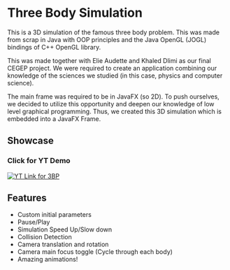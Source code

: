 # Three Body Simulation

This is a 3D simulation of the famous three body problem. This was made from scrap in Java with OOP principles and the Java OpenGL (JOGL) bindings of C++ OpenGL library.

This was made together with Elie Audette and Khaled Dlimi as our final CEGEP project. We were required to create an application combining our knowledge of the sciences we studied (in this case, physics and computer science).

The main frame was required to be in JavaFX (so 2D). To push ourselves, we decided to utilize this opportunity and deepen our knowledge of low level graphical programming. Thus, we created this 3D simulation which is embedded into a JavaFX Frame.

## Showcase
### Click for YT Demo

[![YT Link for 3BP](https://img.youtube.com/vi/h4GixTUG0Cw/0.jpg)](https://www.youtube.com/watch?v=h4GixTUG0Cw)

## Features
- Custom initial parameters
- Pause/Play
- Simulation Speed Up/Slow down
- Collision Detection
- Camera translation and rotation
- Camera main focus toggle (Cycle through each body)
- Amazing animations!


